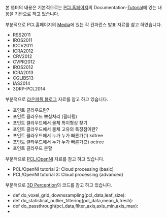 본 챕터의 내용은 기본적으로는 [PCL홈페이지](http://www.pointclouds.org)의 Documentation-[Tutorial](http://www.pointclouds.org/documentation/tutorials/)에 있는 내용을 기반으로 하고 있습니다. 

부분적으로 PCL홈페이지의 [Media](http://www.pointclouds.org/media/)에 있는 각 컨퍼런스 발표 자료를 참고 하였습니다. 

- RSS2011 
- IROS2011 
- ICCV2011 
- ICRA2012 
- CRV2012 
- CVPR2012 
- IROS2012 
- ICRA2013 
- CGLIBS13 
- IAS2014 
- 3DRP-PCL2014

부분적으로 [라온피플 블로그](https://blog.naver.com/PostList.nhn?blogId=laonple&from=postList&categoryNo=41#) 자료를 참고 하고 있습니다. 
- 포인트 클라우드란?
- 포인트 클라우드 뽀샵처리 (필터링)
- 포인트 클라우드에서 물체 특이형상 찾기
- 포인트 클라우드에서 물체 고유의 특징점이란? 
- 포인트 클라우드에서 누가 누가 빠른가(1) kdtree
- 포인트 클라우드에서 누가 누가 빠른가(2) octree
- 포인트 클라우드 분할


부분적으로 [PCL/OpenNI](http://robotica.unileon.es/index.php/PhD-3D-Object-Tracking) 자료를 참고 하고 있습니다. 
- PCL/OpenNI tutorial 2: Cloud processing (basic)
- PCL/OpenNI tutorial 3: Cloud processing (advanced)


부분적으로 [3D Perception](https://github.com/fouliex/RoboticPerception)의 코드를 참고 하고 있습니다. 
- def do_voxel_grid_downssampling(pcl_data,leaf_size):
- def do_statistical_outlier_filtering(pcl_data,mean_k,tresh):
- def do_passthrough(pcl_data,filter_axis,axis_min,axis_max):
- 